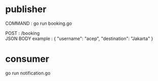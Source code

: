 # publisher

COMMAND : go run booking.go <br />

POST : /booking <br />
JSON BODY example : {
	"username": "acep",
	"destination": "Jakarta"
} <br />

# consumer
go run notification.go
